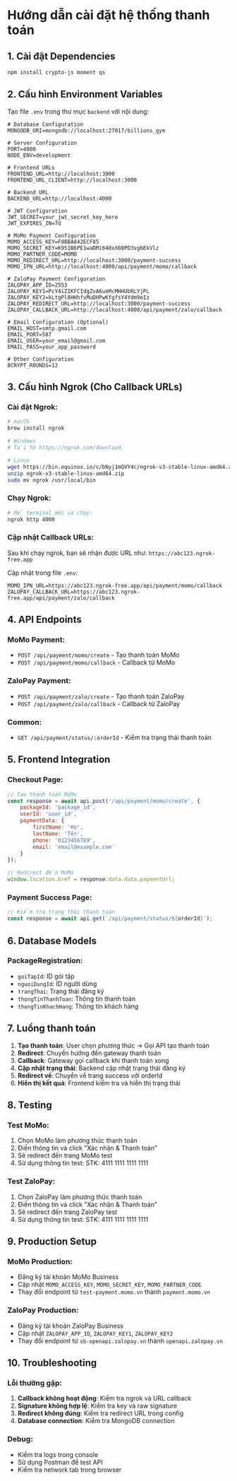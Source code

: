 # Hướng dẫn cài đặt hệ thống thanh toán

## 1. Cài đặt Dependencies

```bash
npm install crypto-js moment qs
```

## 2. Cấu hình Environment Variables

Tạo file `.env` trong thư mục `backend` với nội dung:

```env
# Database Configuration
MONGODB_URI=mongodb://localhost:27017/billions_gym

# Server Configuration
PORT=4000
NODE_ENV=development

# Frontend URLs
FRONTEND_URL=http://localhost:3000
FRONTEND_URL_CLIENT=http://localhost:3000

# Backend URL
BACKEND_URL=http://localhost:4000

# JWT Configuration
JWT_SECRET=your_jwt_secret_key_here
JWT_EXPIRES_IN=7d

# MoMo Payment Configuration
MOMO_ACCESS_KEY=F8BBA842ECF85
MOMO_SECRET_KEY=K951B6PE1waDMi640xX08PD3vg6EkVlz
MOMO_PARTNER_CODE=MOMO
MOMO_REDIRECT_URL=http://localhost:3000/payment-success
MOMO_IPN_URL=http://localhost:4000/api/payment/momo/callback

# ZaloPay Payment Configuration
ZALOPAY_APP_ID=2553
ZALOPAY_KEY1=PcY4iZIKFCIdgZvA6ueMcMHHUbRLYjPL
ZALOPAY_KEY2=kLtgPl8HHhfvMuDHPwKfgfsY4Ydm9eIz
ZALOPAY_REDIRECT_URL=http://localhost:3000/payment-success
ZALOPAY_CALLBACK_URL=http://localhost:4000/api/payment/zalo/callback

# Email Configuration (Optional)
EMAIL_HOST=smtp.gmail.com
EMAIL_PORT=587
EMAIL_USER=your_email@gmail.com
EMAIL_PASS=your_app_password

# Other Configuration
BCRYPT_ROUNDS=12
```

## 3. Cấu hình Ngrok (Cho Callback URLs)

### Cài đặt Ngrok:
```bash
# macOS
brew install ngrok

# Windows
# Tải từ https://ngrok.com/download

# Linux
wget https://bin.equinox.io/c/bNyj1mQVY4c/ngrok-v3-stable-linux-amd64.zip
unzip ngrok-v3-stable-linux-amd64.zip
sudo mv ngrok /usr/local/bin
```

### Chạy Ngrok:
```bash
# Mở terminal mới và chạy:
ngrok http 4000
```

### Cập nhật Callback URLs:
Sau khi chạy ngrok, bạn sẽ nhận được URL như: `https://abc123.ngrok-free.app`

Cập nhật trong file `.env`:
```env
MOMO_IPN_URL=https://abc123.ngrok-free.app/api/payment/momo/callback
ZALOPAY_CALLBACK_URL=https://abc123.ngrok-free.app/api/payment/zalo/callback
```

## 4. API Endpoints

### MoMo Payment:
- `POST /api/payment/momo/create` - Tạo thanh toán MoMo
- `POST /api/payment/momo/callback` - Callback từ MoMo

### ZaloPay Payment:
- `POST /api/payment/zalo/create` - Tạo thanh toán ZaloPay
- `POST /api/payment/zalo/callback` - Callback từ ZaloPay

### Common:
- `GET /api/payment/status/:orderId` - Kiểm tra trạng thái thanh toán

## 5. Frontend Integration

### Checkout Page:
```javascript
// Tạo thanh toán MoMo
const response = await api.post('/api/payment/momo/create', {
    packageId: 'package_id',
    userId: 'user_id',
    paymentData: {
        firstName: 'Họ',
        lastName: 'Tên',
        phone: '0123456789',
        email: 'email@example.com'
    }
});

// Redirect đến MoMo
window.location.href = response.data.data.paymentUrl;
```

### Payment Success Page:
```javascript
// Kiểm tra trạng thái thanh toán
const response = await api.get(`/api/payment/status/${orderId}`);
```

## 6. Database Models

### PackageRegistration:
- `goiTapId`: ID gói tập
- `nguoiDungId`: ID người dùng
- `trangThai`: Trạng thái đăng ký
- `thongTinThanhToan`: Thông tin thanh toán
- `thongTinKhachHang`: Thông tin khách hàng

## 7. Luồng thanh toán

1. **Tạo thanh toán**: User chọn phương thức → Gọi API tạo thanh toán
2. **Redirect**: Chuyển hướng đến gateway thanh toán
3. **Callback**: Gateway gọi callback khi thanh toán xong
4. **Cập nhật trạng thái**: Backend cập nhật trạng thái đăng ký
5. **Redirect về**: Chuyển về trang success với orderId
6. **Hiển thị kết quả**: Frontend kiểm tra và hiển thị trạng thái

## 8. Testing

### Test MoMo:
1. Chọn MoMo làm phương thức thanh toán
2. Điền thông tin và click "Xác nhận & Thanh toán"
3. Sẽ redirect đến trang MoMo test
4. Sử dụng thông tin test: STK: 4111 1111 1111 1111

### Test ZaloPay:
1. Chọn ZaloPay làm phương thức thanh toán
2. Điền thông tin và click "Xác nhận & Thanh toán"
3. Sẽ redirect đến trang ZaloPay test
4. Sử dụng thông tin test: STK: 4111 1111 1111 1111

## 9. Production Setup

### MoMo Production:
- Đăng ký tài khoản MoMo Business
- Cập nhật `MOMO_ACCESS_KEY`, `MOMO_SECRET_KEY`, `MOMO_PARTNER_CODE`
- Thay đổi endpoint từ `test-payment.momo.vn` thành `payment.momo.vn`

### ZaloPay Production:
- Đăng ký tài khoản ZaloPay Business
- Cập nhật `ZALOPAY_APP_ID`, `ZALOPAY_KEY1`, `ZALOPAY_KEY2`
- Thay đổi endpoint từ `sb-openapi.zalopay.vn` thành `openapi.zalopay.vn`

## 10. Troubleshooting

### Lỗi thường gặp:
1. **Callback không hoạt động**: Kiểm tra ngrok và URL callback
2. **Signature không hợp lệ**: Kiểm tra key và raw signature
3. **Redirect không đúng**: Kiểm tra redirect URL trong config
4. **Database connection**: Kiểm tra MongoDB connection

### Debug:
- Kiểm tra logs trong console
- Sử dụng Postman để test API
- Kiểm tra network tab trong browser

